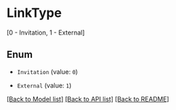 # LinkType

[0 - Invitation, 1 - External]

## Enum

* `Invitation` (value: `0`)

* `External` (value: `1`)

[[Back to Model list]](../README.md#documentation-for-models) [[Back to API list]](../README.md#documentation-for-api-endpoints) [[Back to README]](../README.md)
